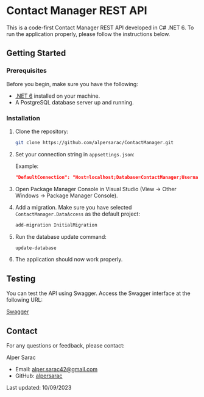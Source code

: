 # Contact Manager REST API

This is a code-first Contact Manager REST API developed in C# .NET 6. To run the application properly, please follow the instructions below.

## Getting Started

### Prerequisites

Before you begin, make sure you have the following:

- [.NET 6](https://dotnet.microsoft.com/download/dotnet/6.0) installed on your machine.
- A PostgreSQL database server up and running.

### Installation

1. Clone the repository:

   ```bash
   git clone https://github.com/alpersarac/ContactManager.git
   ```

2. Set your connection string in `appsettings.json`:

   Example:
   ```json
   "DefaultConnection": "Host=localhost;Database=ContactManager;Username=postgres;Password=123123456"
   ```

3. Open Package Manager Console in Visual Studio (View -> Other Windows -> Package Manager Console).

4. Add a migration. Make sure you have selected `ContactManager.DataAccess` as the default project:

   ```bash
   add-migration InitialMigration
   ```

5. Run the database update command:

   ```bash
   update-database
   ```

6. The application should now work properly.

## Testing

You can test the API using Swagger. Access the Swagger interface at the following URL:

[Swagger](https://github.com/alpersarac/ContactManager)

## Contact

For any questions or feedback, please contact:

Alper Sarac
- Email: alper.sarac42@gmail.com
- GitHub: [alpersarac](https://github.com/alpersarac)

Last updated: 10/09/2023
